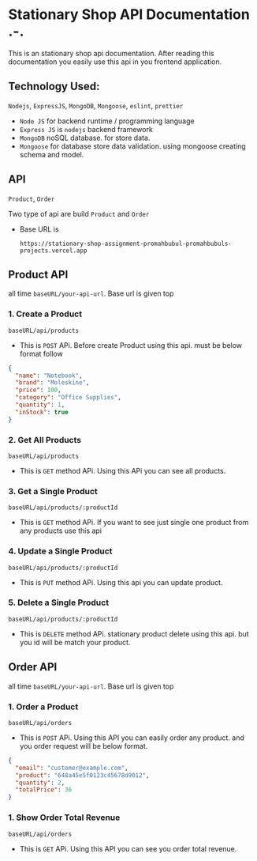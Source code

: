 # Stationary Shop API Documentation .-.

This is an stationary shop api documentation. After reading this documentation you easily use this api in you frontend application.

## Technology Used:

`Nodejs`, `ExpressJS`, `MongoDB`, `Mongoose`, `eslint`, `prettier`

- `Node JS` for backend runtime / programming language
- `Express JS` is `nodejs` backend framework
- `MongoDB` noSQL database. for store data.
- `Mongoose` for database store data validation. using mongoose creating schema and model.

## API

`Product`, `Order`

Two type of api are build `Product` and `Order`

- Base URL is

  ```
  https://stationary-shop-assignment-promahbubul-promahbubuls-projects.vercel.app
  ```

## Product API

all time `baseURL/your-api-url`. Base url is given top

### 1. Create a Product

```
baseURL/api/products
```

- This is `POST` APi. Before create Product using this api. must be below format follow

```json
{
  "name": "Notebook",
  "brand": "Moleskine",
  "price": 100,
  "category": "Office Supplies",
  "quantity": 1,
  "inStock": true
}
```

### 2. Get All Products

```
baseURL/api/products
```

- This is `GET` method APi. Using this APi you can see all products.

### 3. Get a Single Product

```
baseURL/api/products/:productId
```

- This is `GET` method APi. If you want to see just single one product from any products use this api

### 4. Update a Single Product

```
baseURL/api/products/:productId
```

- This is `PUT` method APi. Using this api you can update product.

### 5. Delete a Single Product

```
baseURL/api/products/:productId
```

- This is `DELETE` method APi. stationary product delete using this api. but you id will be match your product.

## Order API

all time `baseURL/your-api-url`. Base url is given top

### 1. Order a Product

```
baseURL/api/orders
```

- This is `POST` APi. Using this API you can easily order any product. and you order request will be below format.

```json
{
  "email": "customer@example.com",
  "product": "648a45e5f0123c45678d9012",
  "quantity": 2,
  "totalPrice": 36
}
```

### 1. Show Order Total Revenue

```
baseURL/api/orders
```

- This is `GET` APi. Using this API you can see you order total revenue.
